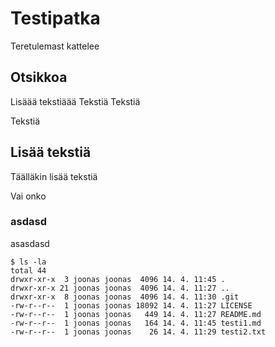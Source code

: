 # Testipatka

Teretulemast kattelee

## Otsikkoa
Lisäää tekstiäää
Tekstiä
Tekstiä

Tekstiä

## Lisää tekstiä
Täälläkin lisää tekstiä

Vai onko

### asdasd

asasdasd

	$ ls -la
	total 44
	drwxr-xr-x  3 joonas joonas  4096 14. 4. 11:45 .
	drwxr-xr-x 21 joonas joonas  4096 14. 4. 11:27 ..
	drwxr-xr-x  8 joonas joonas  4096 14. 4. 11:30 .git
	-rw-r--r--  1 joonas joonas 18092 14. 4. 11:27 LICENSE
	-rw-r--r--  1 joonas joonas   449 14. 4. 11:27 README.md
	-rw-r--r--  1 joonas joonas   164 14. 4. 11:45 testi1.md
	-rw-r--r--  1 joonas joonas    26 14. 4. 11:29 testi2.txt

	
